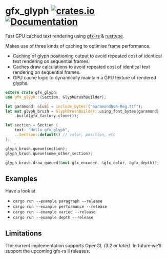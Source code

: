 gfx_glyph
[![crates.io](https://img.shields.io/crates/v/gfx_glyph.svg)](https://crates.io/crates/gfx_glyph)
[![Documentation](https://docs.rs/gfx_glyph/badge.svg)](https://docs.rs/gfx_glyph)
================

Fast GPU cached text rendering using [gfx-rs](https://github.com/gfx-rs/gfx/tree/pre-ll) & [rusttype](https://gitlab.redox-os.org/redox-os/rusttype).

Makes use of three kinds of caching to optimise frame performance.

* Caching of glyph positioning output to avoid repeated cost of identical text
rendering on sequential frames.
* Caches draw calculations to avoid repeated cost of identical text rendering on
sequential frames.
* GPU cache logic to dynamically maintain a GPU texture of rendered glyphs.

```rust
extern crate gfx_glyph;
use gfx_glyph::{Section, GlyphBrushBuilder};

let garamond: &[u8] = include_bytes!("GaramondNo8-Reg.ttf");
let mut glyph_brush = GlyphBrushBuilder::using_font_bytes(garamond)
    .build(gfx_factory.clone());

let section = Section {
    text: "Hello gfx_glyph",
    ..Section::default() // color, position, etc
};

glyph_brush.queue(section);
glyph_brush.queue(some_other_section);

glyph_brush.draw_queued(&mut gfx_encoder, &gfx_color, &gfx_depth)?;
```

## Examples
Have a look at
* `cargo run --example paragraph --release`
* `cargo run --example performance --release`
* `cargo run --example varied --release`
* `cargo run --example depth --release`


## Limitations
The current implementation supports OpenGL *(3.2 or later)*. In future we'll support the upcoming gfx-rs ll releases.
